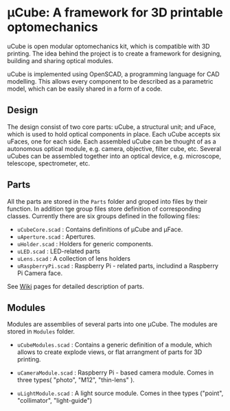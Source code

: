 # µCube: A framework for 3D printable optomechanics

uCube is open modular optomechanics kit, which is compatible with 3D printing. The idea behind the project is to create a framework for designing, building and sharing optical modules.

uCube is implemented using OpenSCAD, a programming language for CAD modelling. This allows every component to be described as a parametric model, which can be easily shared in a form of a code.

## Design

The design consist of two core parts: uCube, a structural unit; and uFace, which is used to hold optical components in place. Each uCube accepts six uFaces, one for each side. Each assembled uCube can be thought of as a autonomous optical module, e.g. camera, objective, filter cube, etc. Several uCubes can be assembled together into an optical device, e.g. microscope, telescope, spectrometer, etc.

## Parts

All the parts are stored in the `Parts` folder and groped into files by their function. In addition tge group files store definition of corresponding classes. Currently there are six groups defined in the following files:

* `uCubeCore.scad` : Contains definitions of µCube and µFace.
* `uAperture.scad` : Apertures.
* `uHolder.scad` : Holders for generic components.
* `uLED.scad` : LED-related parts
* `uLens.scad` : A collection of lens holders
* `uRaspberryPi.scad` : Raspberry Pi - related parts, includind a Raspberry Pi Camera face.

See [Wiki](https://github.com/mdelmans/uCube/wiki) pages for detailed description of parts.

## Modules

Modules are assemblies of several parts into one µCube. The modules are stored in `Modules` folder.

* `uCubeModules.scad` : Contains a generic definition of a module, which allows to create explode views, or flat arrangment of parts for 3D printing.

* `uCameraModule.scad` : Raspberry Pi - based camera module. Comes in three types( "photo", "M12", "thin-lens" ).

* `uLightModule.scad` : A light source module. Comes in thee types ("point", "collimator", "light-guide")
